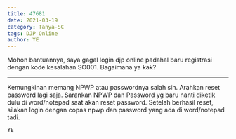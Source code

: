 ```yaml
---
title: 47681
date: 2021-03-19
category: Tanya-SC
tags: DJP Online
author: YE
---
```


Mohon bantuannya, saya gagal login djp online padahal baru registrasi dengan kode kesalahan SO001. Bagaimana ya kak?

---

Kemungkinan memang NPWP atau passwordnya salah sih. Arahkan reset password lagi saja. Sarankan NPWP dan Password yg baru nanti diketik dulu di word/notepad saat akan reset password. Setelah berhasil reset, silakan login dengan copas npwp dan password yang ada di word/notepad tadi.

`YE`
